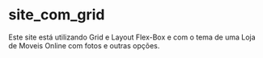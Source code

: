# site_com_grid
Este site está utilizando Grid e Layout Flex-Box e com o tema de uma Loja de Moveis Online com fotos e outras opções.
